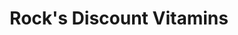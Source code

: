 ---
title: "Rock's Discount Vitamins"
url: /beeville/rocks-discount-vitamins/
shop: Nahrungsergänzung
---
